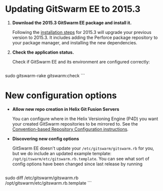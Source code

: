 # Updating GitSwarm EE to 2015.3

1.  **Download the 2015.3 GitSwarm EE package and install it.**

    Following the [installation steps](../install/README.md) for 2015.3 will upgrade your previous version to 2015.3.
    It includes adding the Perforce package repository to your package manager, and installing the new dependencies.

1.  **Check the application status.**

    Check if GitSwarm EE and its environment are configured correctly:
    ```
sudo gitswarm-rake gitswarm:check
    ```

# New configuration options

*  **Allow new repo creation in Helix Git Fusion Servers**

    You can configure where in the Helix Versioning Engine (P4D) you want your created GitSwarm repositories to be
    mirrored to. See the
    [Convention-based Repository Configuration instructions](../workflow/importing/import_from_gitfusion.md).

*  **Discovering new config options**

    GitSwarm EE doesn't update your `/etc/gitswarm/gitswarm.rb` for you, but we do include an updated example template:
    `/opt/gitswarm/etc/gitswarm.rb.template`. You can see what sort of config options have been changed since last
    release by running
    ```
sudo diff /etc/gitswarm/gitswarm.rb /opt/gitswarm/etc/gitswarm.rb.template
    ```
